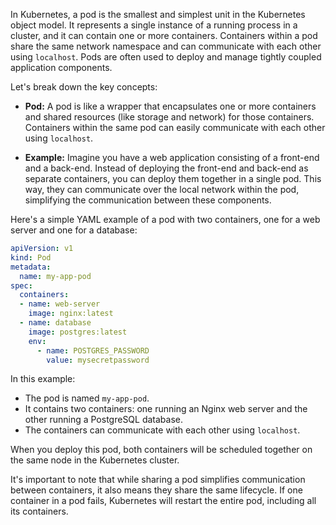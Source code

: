 In Kubernetes, a pod is the smallest and simplest unit in the Kubernetes object model. It represents a single instance of a running process in a cluster, and it can contain one or more containers. Containers within a pod share the same network namespace and can communicate with each other using `localhost`. Pods are often used to deploy and manage tightly coupled application components.

Let's break down the key concepts:

- **Pod:** A pod is like a wrapper that encapsulates one or more containers and shared resources (like storage and network) for those containers. Containers within the same pod can easily communicate with each other using `localhost`.

- **Example:**
  Imagine you have a web application consisting of a front-end and a back-end. Instead of deploying the front-end and back-end as separate containers, you can deploy them together in a single pod. This way, they can communicate over the local network within the pod, simplifying the communication between these components.

Here's a simple YAML example of a pod with two containers, one for a web server and one for a database:

```yaml
apiVersion: v1
kind: Pod
metadata:
  name: my-app-pod
spec:
  containers:
  - name: web-server
    image: nginx:latest
  - name: database
    image: postgres:latest
    env:
      - name: POSTGRES_PASSWORD
        value: mysecretpassword
```

In this example:
- The pod is named `my-app-pod`.
- It contains two containers: one running an Nginx web server and the other running a PostgreSQL database.
- The containers can communicate with each other using `localhost`.

When you deploy this pod, both containers will be scheduled together on the same node in the Kubernetes cluster.

It's important to note that while sharing a pod simplifies communication between containers, it also means they share the same lifecycle. If one container in a pod fails, Kubernetes will restart the entire pod, including all its containers.

